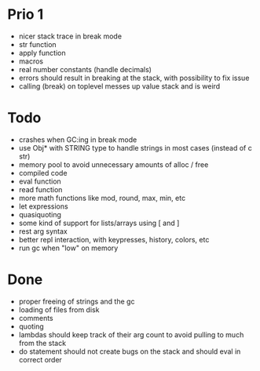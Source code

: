 Prio 1
======
* nicer stack trace in break mode
* str function
* apply function
* macros
* real number constants (handle decimals)
* errors should result in breaking at the stack, with possibility to fix issue
* calling (break) on toplevel messes up value stack and is weird

Todo
====
* crashes when GC:ing in break mode
* use Obj* with STRING type to handle strings in most cases (instead of c str)
* memory pool to avoid unnecessary amounts of alloc / free
* compiled code
* eval function
* read function
* more math functions like mod, round, max, min, etc
* let expressions
* quasiquoting
* some kind of support for lists/arrays using [ and ]
* rest arg syntax
* better repl interaction, with keypresses, history, colors, etc
* run gc when "low" on memory

Done
====
* proper freeing of strings and the gc
* loading of files from disk
* comments
* quoting
* lambdas should keep track of their arg count to avoid pulling to much from the stack
* do statement should not create bugs on the stack and should eval in correct order

